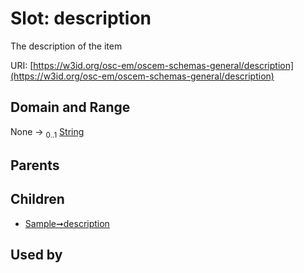 
# Slot: description

The description of the item

URI: [https://w3id.org/osc-em/oscem-schemas-general/description](https://w3id.org/osc-em/oscem-schemas-general/description)


## Domain and Range

None &#8594;  <sub>0..1</sub> [String](types/String.md)

## Parents


## Children

 *  [Sample➞description](Sample_description.md)

## Used by

